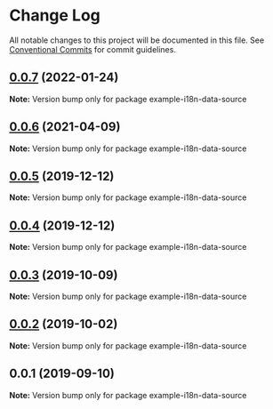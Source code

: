 # Change Log

All notable changes to this project will be documented in this file.
See [Conventional Commits](https://conventionalcommits.org) for commit guidelines.

## [0.0.7](https://github.com/gramps-graphql/gramps/compare/example-i18n-data-source@0.0.6...example-i18n-data-source@0.0.7) (2022-01-24)

**Note:** Version bump only for package example-i18n-data-source






## [0.0.6](https://github.com/gramps-graphql/gramps/compare/example-i18n-data-source@0.0.5...example-i18n-data-source@0.0.6) (2021-04-09)

**Note:** Version bump only for package example-i18n-data-source





## [0.0.5](https://github.com/gramps-graphql/gramps/compare/example-i18n-data-source@0.0.4...example-i18n-data-source@0.0.5) (2019-12-12)

**Note:** Version bump only for package example-i18n-data-source





## [0.0.4](https://github.com/gramps-graphql/gramps/compare/example-i18n-data-source@0.0.3...example-i18n-data-source@0.0.4) (2019-12-12)

**Note:** Version bump only for package example-i18n-data-source





## [0.0.3](https://github.com/gramps-graphql/gramps/compare/example-i18n-data-source@0.0.2...example-i18n-data-source@0.0.3) (2019-10-09)

**Note:** Version bump only for package example-i18n-data-source





## [0.0.2](https://github.com/gramps-graphql/gramps/compare/example-i18n-data-source@0.0.1...example-i18n-data-source@0.0.2) (2019-10-02)

**Note:** Version bump only for package example-i18n-data-source





## 0.0.1 (2019-09-10)

**Note:** Version bump only for package example-i18n-data-source
